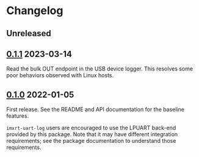 # Changelog

## Unreleased

## [0.1.1] 2023-03-14

Read the bulk OUT endpoint in the USB device logger. This resolves some poor
behaviors observed with Linux hosts.

## [0.1.0] 2022-01-05

First release. See the README and API documentation for the baseline features.

`imxrt-uart-log` users are encouraged to use the LPUART back-end provided by
this package. Note that it may have different integration requirements; see
the package documentation to understand those requirements.

[0.1.1]: https://github.com/imxrt-rs/imxrt-hal/compare/0.1.0-log...0.1.1-log
[0.1.0]: https://github.com/imxrt-rs/imxrt-hal/releases/tag/0.1.0-log
